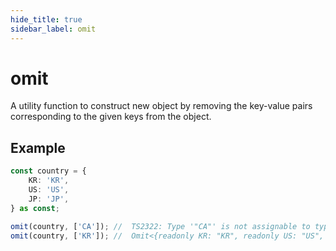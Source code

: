 ```yaml
---
hide_title: true
sidebar_label: omit
---
```


# omit

A utility function to construct new object by removing the key-value pairs corresponding to the given keys from the object.

## Example

```typescript
const country = {
    KR: 'KR',
    US: 'US',
    JP: 'JP',
} as const;

omit(country, ['CA']); //  TS2322: Type '"CA"' is not assignable to type '"KR" | "US" | "JP"'
omit(country, ['KR']); //  Omit<{readonly KR: "KR", readonly US: "US", readonly JP: "JP"}, "KR">
```
